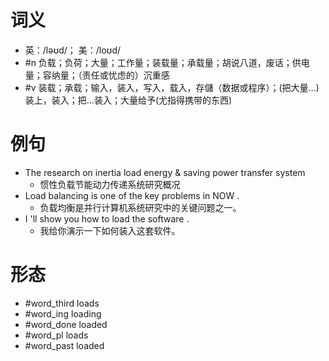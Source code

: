 # 词义
- 英：/ləʊd/； 美：/loʊd/
- #n 负载；负荷；大量；工作量；装载量；承载量；胡说八道，废话；供电量；容纳量；（责任或忧虑的）沉重感
- #v 装载；承载；输入，装入，写入，载入，存儲（数据或程序）；(把大量…)装上，装入；把…装入；大量给予(尤指得携带的东西)
# 例句
- The research on inertia load energy & saving power transfer system
	- 惯性负载节能动力传递系统研究概况
- Load balancing is one of the key problems in NOW .
	- 负载均衡是并行计算机系统研究中的关键问题之一。
- I 'll show you how to load the software .
	- 我给你演示一下如何装入这套软件。
# 形态
- #word_third loads
- #word_ing loading
- #word_done loaded
- #word_pl loads
- #word_past loaded
